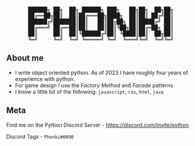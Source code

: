 <div align="center">
<pre>
██████╗ ██╗  ██╗ ██████╗ ███╗   ██╗██╗  ██╗██╗
██╔══██╗██║  ██║██╔═══██╗████╗  ██║██║ ██╔╝██║
██████╔╝███████║██║   ██║██╔██╗ ██║█████╔╝ ██║
██╔═══╝ ██╔══██║██║   ██║██║╚██╗██║██╔═██╗ ██║
██║     ██║  ██║╚██████╔╝██║ ╚████║██║  ██╗██║
╚═╝     ╚═╝  ╚═╝ ╚═════╝ ╚═╝  ╚═══╝╚═╝  ╚═╝╚═╝
</pre>
</div>

## About me

- I write object oriented python. As of 2023 I have roughly four years of experience with python.
- For game design I use the *Factory Method* and *Facade* patterns
- I know a little bit of the following: `javascript`, `css`, `html`, `java`

## Meta

Find me on the Python Discord Server - https://discord.com/invite/python

Discord Tags - `Phonki#0090`
